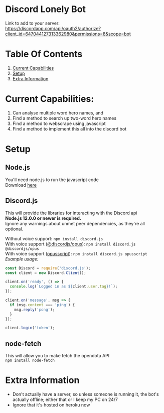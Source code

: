 # Discord Lonely Bot
Link to add to your server: <br>
https://discordapp.com/api/oauth2/authorize?client_id=647044127313362980&permissions=8&scope=bot



# Table Of Contents
1. [Current Capabilities](#To-Do-List)
2. [Setup](#Setup)
3. [Extra Information](#Extra-Information)



# Current Capabilities: <a name="To-Do-List"></a>
1. Can analyse multiple word hero names, and 
2. Find a method to search up two-word hero names
3. Find a method to webscrape using javascript
4. Find a method to implement this all into the discord bot



# Setup <a name="Setup"></a>
## Node.js
You'll need node.js to run the javascript code<br>
Download [here](https://nodejs.org/en/download/)


## Discord.js
This will provide the libraries for interacting with the Discord api<br>
**Node.js 12.0.0 or newer is required.**  
Ignore any warnings about unmet peer dependencies, as they're all optional.

Without voice support: `npm install discord.js`  
With voice support ([@discordjs/opus](https://www.npmjs.com/package/@discordjs/opus)): `npm install discord.js @discordjs/opus`  
With voice support ([opusscript](https://www.npmjs.com/package/opusscript)): `npm install discord.js opusscript`<br>
*Example usage:*<br>

```js
const Discord = require('discord.js');
const client = new Discord.Client();

client.on('ready', () => {
  console.log(`Logged in as ${client.user.tag}!`);
});

client.on('message', msg => {
  if (msg.content === 'ping') {
    msg.reply('pong');
  }
});

client.login('token');
```


## node-fetch
This will allow you to make fetch the opendota API<br>
`npm install node-fetch`<br>


# Extra Information <a name="Extra-Information"></a>
- Don't actually have a server, so unless someone is running it, the bot's actually offline; either that or I keep my PC on 24/7<br>
- Ignore that it's hosted on heroku now<br>

